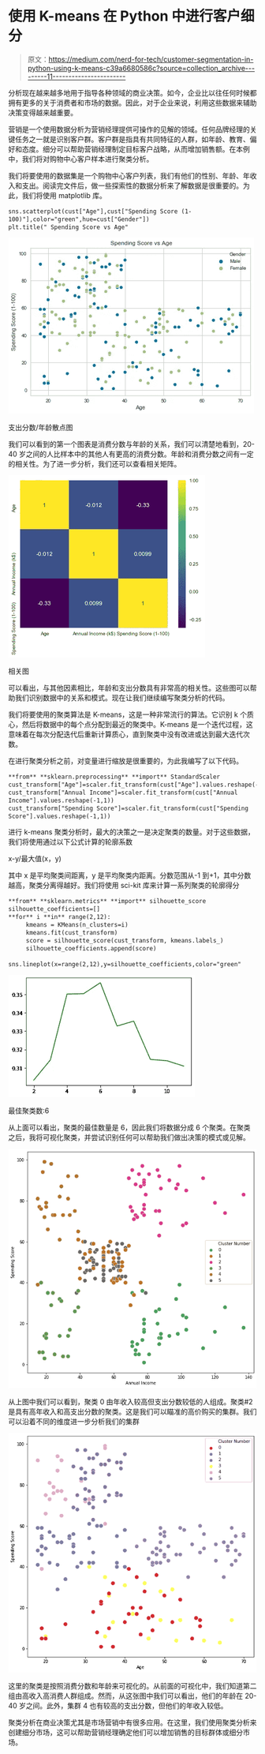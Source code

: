 # 使用 K-means 在 Python 中进行客户细分

> 原文：<https://medium.com/nerd-for-tech/customer-segmentation-in-python-using-k-means-c39a6680586c?source=collection_archive---------11----------------------->

分析现在越来越多地用于指导各种领域的商业决策。如今，企业比以往任何时候都拥有更多的关于消费者和市场的数据。因此，对于企业来说，利用这些数据来辅助决策变得越来越重要。

营销是一个使用数据分析为营销经理提供可操作的见解的领域。任何品牌经理的关键任务之一就是识别客户群。客户群是指具有共同特征的人群，如年龄、教育、偏好和态度。细分可以帮助营销经理制定目标客户战略，从而增加销售额。在本例中，我们将对购物中心客户样本进行聚类分析。

我们将要使用的数据集是一个购物中心客户列表，我们有他们的性别、年龄、年收入和支出。阅读完文件后，做一些探索性的数据分析来了解数据是很重要的。为此，我们将使用 matplotlib 库。

```
sns.scatterplot(cust["Age"],cust["Spending Score (1-100)"],color="green",hue=cust["Gender"])
plt.title(" Spending Score vs Age"
```

![](img/017e66e9500f6b79ae331e9a740e1954.png)

支出分数/年龄散点图

我们可以看到的第一个图表是消费分数与年龄的关系，我们可以清楚地看到，20-40 岁之间的人比样本中的其他人有更高的消费分数。年龄和消费分数之间有一定的相关性。为了进一步分析，我们还可以查看相关矩阵。

![](img/cc348ecdd9ceeafe2a2f6d11379667dc.png)

相关图

可以看出，与其他因素相比，年龄和支出分数具有非常高的相关性。这些图可以帮助我们识别数据中的关系和模式。现在让我们继续编写聚类分析的代码。

我们将要使用的聚类算法是 K-means，这是一种非常流行的算法。它识别 k 个质心，然后将数据中的每个点分配到最近的聚类中。K-means 是一个迭代过程，这意味着在每次分配迭代后重新计算质心，直到聚类中没有改进或达到最大迭代次数。

在进行聚类分析之前，对变量进行缩放是很重要的，为此我编写了以下代码。

```
**from** **sklearn.preprocessing** **import** StandardScaler
cust_transform["Age"]=scaler.fit_transform(cust["Age"].values.reshape(-1,1))
cust_transform["Annual Income"]=scaler.fit_transform(cust["Annual Income"].values.reshape(-1,1))
cust_transform["Spending Score"]=scaler.fit_transform(cust["Spending Score"].values.reshape(-1,1))
```

进行 k-means 聚类分析时，最大的决策之一是决定聚类的数量。对于这些数据，我们将使用通过以下公式计算的轮廓系数

x-y/最大值(x，y)

其中 x 是平均聚类间距离，y 是平均聚类内距离。分数范围从-1 到+1，其中分数越高，聚类分离得越好。我们将使用 sci-kit 库来计算一系列聚类的轮廓得分

```
**from** **sklearn.metrics** **import** silhouette_score
silhouette_coefficients=[]
**for** i **in** range(2,12):
     kmeans = KMeans(n_clusters=i)     
     kmeans.fit(cust_transform)
     score = silhouette_score(cust_transform, kmeans.labels_)
     silhouette_coefficients.append(score)

sns.lineplot(x=range(2,12),y=silhouette_coefficients,color="green"
```

![](img/0f54a2eb8e82e7fa10f59064b4cec2c5.png)

最佳聚类数:6

从上面可以看出，聚类的最佳数量是 6，因此我们将数据分成 6 个聚类。在聚类之后，我将可视化聚类，并尝试识别任何可以帮助我们做出决策的模式或见解。

![](img/d889516701f00c6ccf4ae321d94f9220.png)

从上图中我们可以看到，聚类 0 由年收入较高但支出分数较低的人组成。聚类#2 是具有高年收入和高支出分数的聚类。这是我们可以瞄准的高价购买的集群。我们可以沿着不同的维度进一步分析我们的集群

![](img/234a091bec5cec50796a52f734a6b3b0.png)

这里的聚类是按照消费分数和年龄来可视化的。从前面的可视化中，我们知道第二组由高收入高消费人群组成。然而，从这张图中我们可以看出，他们的年龄在 20-40 岁之间。此外，集群 4 也有较高的支出分数，但他们的年收入较低。

聚类分析在商业决策尤其是市场营销中有很多应用。在这里，我们使用聚类分析来创建细分市场，这可以帮助营销经理确定他们可以增加销售的目标群体或细分市场。